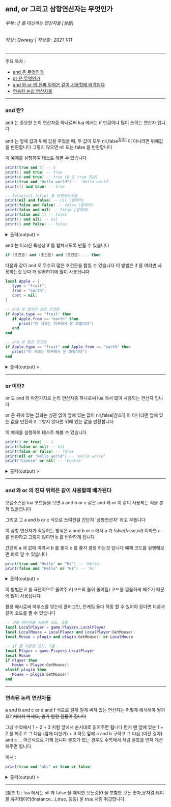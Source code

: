 ## and, or 그리고 삼항연산자는 무엇인가
###### 부제 : if 를 대신하는 연산자들 [샘플]
###### 작성 ; Qwreey | 작성일 : 2021 1/11 
---

주요 목차 :
 - [and 은 무엇인가](#what_is_and)
 - [or 은 무엇인가](#what_is_or)
 - [and 와 or 의 진짜 위력은 같이 사용할때 배가된다](#a_and_b_or_c)
 - [연속된 논리 연산자들](#chain_and_or)

---
### and 란? <a name="what_is_and"></a>
and 는 중요한 논리 연산자중 하나로써 lua 에서는 if 만큼이나 많이 쓰이는 연산자 입니다 

and 는 앞에 값과 뒤에 값을 주었을 때, 두 값이 모두 nil,false<sup>[참조1](#footnote_1)</sup> 이 아니라면 뒤에값을 반환합니다 그렇지 않으면 nil 또는 false 을 반환합니다 

이 예제를 실행하여 테스트 해볼 수 있습니다
```lua
print(true and 5) -- 5
print(1 and true) -- true
print(0 and true) -- true (0 도 true 취급)
print(true and "Hello world") -- 'Hello world'
print({} and true) -- true 

-- false(nil,false) 을 반환하는것들
print(nil and false) -- nil (앞에꺼)
print(false and false) -- false (앞에꺼)
print(false and nil) -- false (앞에꺼)
print(false and 1) -- false
print(1 and nil) -- nil
print(1 and false) -- false
```
<!-- 접을 수 있는 라벨 -->
<details>
<summary>출력(output) > </summary>
<div markdown="1">

> Info : Lua 5.3.5<br/>
> 5<br/>
> true<br/>
> true<br/>
> Hello world<br/>
> true<br/>
> nil<br/>
> false<br/>
> false<br/>
> false<br/>
> nil<br/>
> false<br/>

</div>
</details>

and 는 이러한 특성상 if 를 합쳐지도록 만들 수 있습니다
```lua
if (조건문) and (조건문) and (조건문) ... then
```
다음과 같이 and 로 무수히 많은 조건문을 합칠 수 있습니다
이 방법은 if 를 여러번 사용하는것 보다 더 깔끔하기에 많이 사용됩니다
```lua
local Apple = {
   type = "fruit";
   from = "earth";
   cost = nil;
} 

-- and 로 합치지 않은 조건문
if Apple.type == "fruit" then
   if Apple.from == "earth" then
      print("이 사과는 지구에서 온 과일이다")
   end
end 

-- and 로 합친 조건문
if Apple.type == "fruit" and Apple.from == "earth" then
   print("이 사과는 지구에서 온 과일이다")
end
```
<!-- 접을 수 있는 라벨 -->
<details>
<summary>출력(output) > </summary>
<div markdown="1">

> Info : Lua 5.3.5<br/>
> 이 사과는 지구에서 온 과일이다<br/>
> 이 사과는 지구에서 온 과일이다<br/>

</div>
</details>

---
### or 이란? <a name="what_is_or"></a>
or 도 and 와 마찬가지로 논리 연산자중 하나로써 lua 에서 많이 사용되는 연산자 입니다 

or 은 뒤에 있는 값과는 상관 없이 앞에 있는 값이 nil,false[참조1] 이 아니라면 앞에 있는 값을 반환하고 그렇지 않다면 뒤에 있는 값을 반환합니다 

이 예제를 실행하여 테스트 해볼 수 있습니다
```lua
print(1 or true) -- 1
print(false or nil) -- nil
print(false or false) -- false
print(nil or "Hello world") -- 'Hello world'
print("Cookie" or nil) -- 'Cookie'
```
<!-- 접을 수 있는 라벨 -->
<details>
<summary>출력(output) > </summary>
<div markdown="1">

> Info : Lua 5.3.5<br/>
> 1<br/>
> nil<br/>
> false<br/>
> Hello world<br/>
> Cookie<br/>

</div>
</details>

---
### and 와 or 의 진짜 위력은 같이 사용할때 배가된다 <a name="a_and_b_or_c"></a>
오픈소스된 lua 코드들을 보면 a and b or c 같은 and 와 or 이 같이 사용되는 식을 본 적 있을껍니다 

그리고 그 a and b or c 식으로 쓰여진걸 간단히 '삼항연산자' 라고 부릅니다 

이 삼항 연산자가 작동하는 방식은
a and b or c 에서 a 가 false(false,nil) 이라면 c 를 반환하고 그렇지 않다면 b 를 반환하게 됩니다 

간단히 a 에 값에 따라서 b 를 줄지 c 를 줄지 결정 하는것 입니다
예제 코드를 실행해보면 바로 알 수 있습니다
```lua
print(true and "Hello" or "Hi") -- 'Hello'
print(false and "Hello" or "Hi") -- 'Hi'
```
<!-- 접을 수 있는 라벨 -->
<details>
<summary>출력(output) > </summary>
<div markdown="1">

> Info : Lua 5.3.5<br/>
> Hello<br/>
> Hi<br/>

</div>
</details>

이 방법은 if 를 극단적으로 줄여주고(코드의 줄이 줄어듬) 코드를 깔끔하게 해주기 때문에 많이 사용됩니다 

활용 예시로써 마우스를 얻는데 플러그인, 인게임 둘다 작동 할 수 있어야 된다면 다음과 같이 코드를 짤 수 있습니다
```lua
-- 삼항 연산자를 사용한 코드, 3줄
local LocalPlayer = game.Players.LocalPlayer
local LocalMouse = LocalPlayer and LocalPlayer:GetMouse()
local Mosue = plugin and plugin:GetMouse() or LocalMouse 

-- if 를 사용한 코드, 7줄
local Player = game.Players.LocalPlayer
local Mosue
if Player then
   Mosue = Player:GetMouse()
elseif plugin then
   Mouse = plugin:GetMouse()
end
```

---
### 연속된 논리 연산자들 <a name="chain_and_or"></a>
a and b and c or d and f 식으로 길게 길게 써져 있는 연산자는 어떻게 해석해야 될까요? <s>저러지 마세요, 읽기 엄청 힘들어 집니다</s>

그냥 수학에서 1 + 2 + 3 처럼 앞에서 순서대로 읽어주면 됩니다
먼저 맨 앞에 있는 1 + 2 를 해주고 그 다음 (앞에 더한거) + 3 하듯
앞에 a and b 구하고 그 다음 (이전 결과) and c ... 이런식으로 가게 됩니다
괄호가 있는 경우도 수학에서 처럼 괄호를 먼저 계산 해주면 됩니다 

예시 :
```lua
print(true and "abc" or true or false)
```
<!-- 접을 수 있는 라벨 -->
<details>
<summary>출력(output) > </summary>
<div markdown="1">

> Info : Lua 5.3.5<br/>
> abc<br/>

</div>
</details>

---
<!-- 각주 부분 -->
 <a name="footnote_1">[참조 1]</a> : lua 에서는 nil 과 false 을 제외한 모든것(0 을 포함한 모든 숫자,문자열,테이블,유저데이터(Instance...),true, 등등) 을 true 처럼 취급합니다.

<!-- 코맨트 달기
Qwreey : 이거 하나 쓰는데 시간이 이렇게 많이 들면 대체 그 리스트에 있는걸 다 언제 한단 말인가...;;;


-->